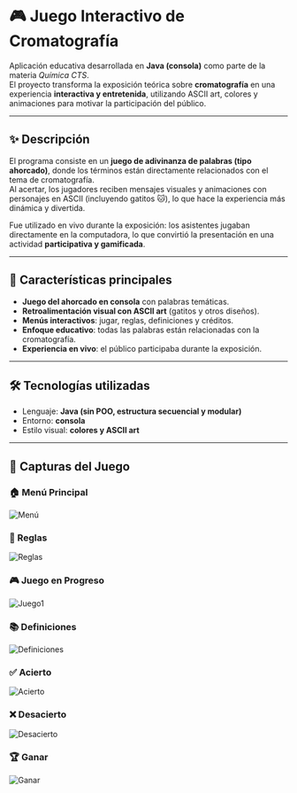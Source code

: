 # 🎮 Juego Interactivo de Cromatografía  

Aplicación educativa desarrollada en **Java (consola)** como parte de la materia *Química CTS*.  
El proyecto transforma la exposición teórica sobre **cromatografía** en una experiencia **interactiva y entretenida**, utilizando ASCII art, colores y animaciones para motivar la participación del público.  

---

## ✨ Descripción  
El programa consiste en un **juego de adivinanza de palabras (tipo ahorcado)**, donde los términos están directamente relacionados con el tema de cromatografía.  
Al acertar, los jugadores reciben mensajes visuales y animaciones con personajes en ASCII (incluyendo gatitos 🐱), lo que hace la experiencia más dinámica y divertida.  

Fue utilizado en vivo durante la exposición: los asistentes jugaban directamente en la computadora, lo que convirtió la presentación en una actividad **participativa y gamificada**.  

---

## 🚀 Características principales  
- **Juego del ahorcado en consola** con palabras temáticas.  
- **Retroalimentación visual con ASCII art** (gatitos y otros diseños).  
- **Menús interactivos**: jugar, reglas, definiciones y créditos.  
- **Enfoque educativo**: todas las palabras están relacionadas con la cromatografía.  
- **Experiencia en vivo**: el público participaba durante la exposición.  

---

## 🛠️ Tecnologías utilizadas  
- Lenguaje: **Java (sin POO, estructura secuencial y modular)**  
- Entorno: **consola**  
- Estilo visual: **colores y ASCII art**  

---

## 📸 Capturas del Juego

### 🏠 Menú Principal
![Menú](https://i.postimg.cc/yNP2VFQs/Menu.png)

### 📖 Reglas
![Reglas](https://i.postimg.cc/Kz8w4RwL/Reglas.png)

### 🎮 Juego en Progreso
![Juego1](https://i.postimg.cc/TY58r5wJ/Juego1.png)

### 📚 Definiciones
![Definiciones](https://i.postimg.cc/CKYWTv4c/Definiciones.png)

### ✅ Acierto
![Acierto](https://i.postimg.cc/XqhTR425/Acierto.png)

### ❌ Desacierto
![Desacierto](https://i.postimg.cc/CL33JMnT/Desacierto.png)

### 🏆 Ganar
![Ganar](https://i.postimg.cc/13DLdxDg/Ganar.png)
